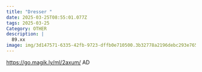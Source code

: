 ```yaml
---
title: "Dresser "
date: 2025-03-25T08:55:01.077Z
tags: 2025-03-25
Category: OTHER
description: |
  89.xx
image: img/3d147571-6335-42fb-9723-dffb0e710500.3b32778a2196debc293e7658b7853e3f.webp
---
```

https://go.magik.ly/ml/2axum/
AD